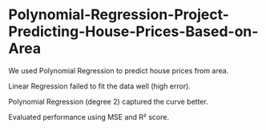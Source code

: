 # Polynomial-Regression-Project-Predicting-House-Prices-Based-on-Area

We used Polynomial Regression to predict house prices from area.

Linear Regression failed to fit the data well (high error).

Polynomial Regression (degree 2) captured the curve better.

Evaluated performance using MSE and R² score.
